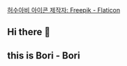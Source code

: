 <a href="https://www.flaticon.com/kr/free-icons/" title="허수아비 아이콘">허수아비 아이콘  제작자: Freepik - Flaticon</a>
## Hi there 👋

## this is Bori - Bori
<!--

**Here are some ideas to get you started:**

🙋‍♀️ A short introduction - what is your organization all about?
🌈 Contribution guidelines - how can the community get involved?
👩‍💻 Useful resources - where can the community find your docs? Is there anything else the community should know?
🍿 Fun facts - what does your team eat for breakfast?
🧙 Remember, you can do mighty things with the power of [Markdown](https://docs.github.com/github/writing-on-github/getting-started-with-writing-and-formatting-on-github/basic-writing-and-formatting-syntax)
-->
